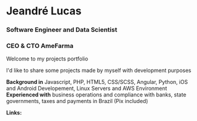 # Jeandré Lucas
### Software Engineer and Data Scientist
### CEO & CTO AmeFarma

Welcome to my projects portfolio

I'd like to share some projects made by myself with development purposes

**Background in** Javascript, PHP, HTML5, CSS/SCSS, Angular, Python, iOS and Android Developement, Linux Servers and AWS Environment
**Experienced with** business operations and compliance with banks, state governments, taxes and payments in Brazil (Pix included)


**Links:**
